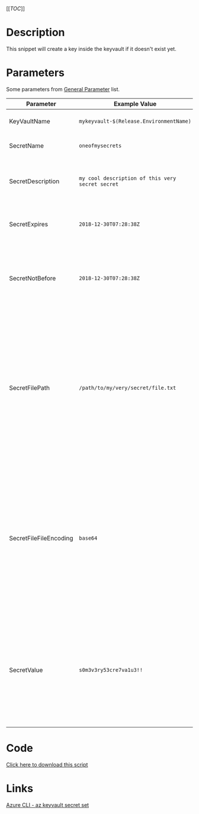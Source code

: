 [[_TOC_]]

# Description
This snippet will create a key inside the keyvault if it doesn't exist yet.

# Parameters
Some parameters from [General Parameter](/Azure/Azure-CLI-Snippets) list.

| Parameter | Example Value | Description |
|--|--|--|
| KeyVaultName | `mykeyvault-$(Release.EnvironmentName)` | This is the keyvault name to use. |
| SecretName | `oneofmysecrets` | This is the secretname to use. |
| SecretDescription | `my cool description of this very secret secret` | OPTIONAL: Add a description to your secret. Can be left blank. |
| SecretExpires | `2018-12-30T07:28:38Z` | OPTIONAL: Add a expiry date for your secret. Can be left blank. |
| SecretNotBefore | `2018-12-30T07:28:38Z` | OPTIONAL: Add a "not before" date for your secret. Secret won't be used before this date. Can be left blank. |
| SecretFilePath | `/path/to/my/very/secret/file.txt` | SEMI-OPTIONAL: Path to the secret file you want to upload. Use this parameter in combination with the fileEncoding parameter. If you use the filePath & fileEncoding option, you MUST leave the "value" parameter blank. |
| SecretFileFileEncoding | `base64` | SEMI-OPTIONAL: The encoding of the file you want to upload. Use this parameter in combination with the filePath parameter. If you use the filePath & fileEncoding option, you MUST leave the "value" parameter blank. |
| SecretValue | `s0m3v3ry53cre7va1u3!!` | SEMI-OPTIONAL: The value of the secret you want to provision to the keyvault. If you use this parameter, you MUST leave the "filePath" & "fileEncoding" parameters blank. |

# Code
[Click here to download this script](../../../../src/Keyvault/Create-Keyvault-Secret.ps1)

# Links

[Azure CLI - az keyvault secret set](https://docs.microsoft.com/en-us/cli/azure/keyvault/secret?view=azure-cli-latest#az_keyvault_secret_set)